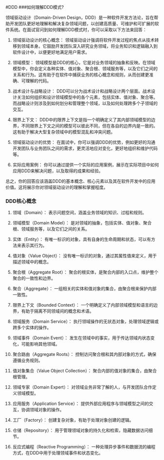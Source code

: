 #DDD
###如何理解DDD模式?

领域驱动设计（Domain-Driven Design，DDD）是一种软件开发方法论，旨在帮助开发团队更好地理解和解决复杂领域问题，以创建高质量、可维护和可扩展的软件系统。在面试官问到如何理解DDD模式时，你可以采取以下方法来回答：

1. 领域驱动设计的核心概念： 领域驱动设计强调将软件开发过程的焦点从技术转移到领域本身。它鼓励开发团队深入研究业务领域，将业务知识和逻辑融入到软件设计中，以便更好地满足用户需求。

2. 领域模型： 领域模型是DDD的核心，它是对业务领域的抽象和反映。在领域模型中，你会定义各种实体、值对象、聚合根、领域服务等，以及它们之间的关系和行为。这有助于在软件中捕获业务的核心概念和规则，从而创建更准确、可理解的代码。

3. 战术设计与战略设计： DDD可以分为战术设计和战略设计两个层面。战术设计关注如何组织和设计领域模型中的各个元素，包括实体、值对象、聚合等。而战略设计则涉及到如何划分和管理整个领域，以及如何处理跨多个子领域的交互。

4. 限界上下文： DDD中的限界上下文是指一个明确定义了其内部领域模型的边界，不同限界上下文之间的模型可以彼此不同，但在各自的边界内是一致的。这有助于解决大型复杂领域中的模型混乱和冲突问题。

5. 领域驱动设计的优势： 在面试中，你可以强调DDD的优势，例如更好的沟通开发团队与业务团队之间的需求，更灵活地应对变化，更好地组织和维护代码等。

6. 实际应用案例： 你可以通过提供一个实际的应用案例，展示在实际项目中如何应用DDD来解决问题，以及取得的成果和经验。

总之，你的回答应该涵盖DDD的基本概念、核心元素以及其在软件开发中的应用价值。这将展示你对领域驱动设计的理解和掌握程度。


### DDD核心概念

1. 领域（Domain）： 表示问题空间，涵盖业务领域的知识、过程和规则。

2. 领域模型（Domain Model）： 是对领域的抽象，包括实体、值对象、聚合根、领域服务等，以及它们之间的关系。

3. 实体（Entity）： 有唯一标识的对象，具有自身的生命周期和状态，可以有方法来表示其行为。

4. 值对象（Value Object）： 没有唯一标识的对象，通过其属性值来定义，用于描述领域中的概念。

5. 聚合根（Aggregate Root）： 聚合的根实体，是聚合内部的入口点，维护整个聚合的一致性和边界。

6. 聚合（Aggregate）： 一组相关的实体和值对象的集合，由聚合根来保护内部一致性。

7. 限界上下文（Bounded Context）： 一个明确定义了内部领域模型和语言的边界，有助于隔离不同领域间的概念和术语。

8. 领域服务（Domain Service）： 执行领域操作的无状态对象，处理领域逻辑或跨多个实体的操作。

9. 领域事件（Domain Event）： 发生在领域中的事实，用于传达领域内状态变化，可能影响其他领域。

10. 聚合路由（Aggregate Roots）： 控制访问聚合根和其内部对象的方式，确保遵循业务规则。

11. 值对象集合（Value Object Collection）： 聚合内部的值对象的集合，由聚合根管理。

12. 领域专家（Domain Expert）： 对领域业务非常了解的人，与开发团队合作定义领域模型。

13. 应用服务（Application Service）： 提供外部应用程序与领域模型之间的交互，协调领域对象的操作。

14. 工厂（Factory）： 创建复杂对象，有助于处理对象创建的逻辑。

15. 仓储（Repository）： 用于管理领域对象的持久化和检索，隐藏数据访问细节。

16. 反应式编程（Reactive Programming）： 一种处理异步事件和数据流的编程方式，在DDD中用于处理领域事件和状态变化。
